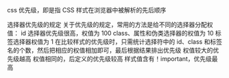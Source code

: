 css 优先级，即是指 CSS 样式在浏览器中被解析的先后顺序

选择器优先级的规定
关于优先级的规定，常用的方法是给不同的选择器分配权值：
id 选择器优先级很高，权值为 100
class、属性和伪类选择器的权值为 10
标签选择器权值为 1
在比较样式的优先级时，只需统计选择符中的 id、class 和标签名的个数，然后把相应的权值相加即可，最后根据结果排出优先级
权值较大的优先级越高
权值相同的，后定义的优先级较高
样式值含有！important，优先级最高
